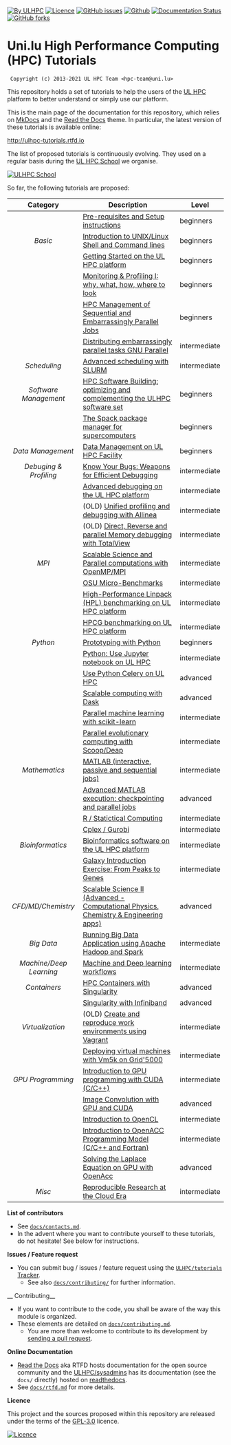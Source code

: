 [![By ULHPC](https://img.shields.io/badge/by-ULHPC-blue.svg)](https://hpc.uni.lu) [![Licence](https://img.shields.io/badge/license-GPL--3.0-blue.svg)](http://www.gnu.org/licenses/gpl-3.0.html) [![GitHub issues](https://img.shields.io/github/issues/ULHPC/tutorials.svg)](https://github.com/ULHPC/tutorials/issues/) [![Github](https://img.shields.io/badge/sources-github-green.svg)](https://github.com/ULHPC/tutorials/) [![Documentation Status](http://readthedocs.org/projects/ulhpc-tutorials/badge/?version=latest)](http://ulhpc-tutorials.readthedocs.io) [![GitHub forks](https://img.shields.io/github/stars/ULHPC/tutorials.svg?style=social&label=Star)](https://github.com/ULHPC/tutorials)

# Uni.lu High Performance Computing (HPC) Tutorials

     Copyright (c) 2013-2021 UL HPC Team <hpc-team@uni.lu>

This repository holds a set of tutorials to help the users of the [UL HPC](https://hpc.uni.lu) platform to better understand or simply use our platform.

This is the main page of the documentation for this repository, which relies on [MkDocs](http://www.mkdocs.org/) and the [Read the Docs](http://readthedocs.io) theme.
In particular, the latest version of these tutorials is available online:

<http://ulhpc-tutorials.rtfd.io>

The list of proposed tutorials is continuously evolving.
They used on a regular basis during the [UL HPC School](https://hpc.uni.lu/education/hpcschool) we organise.

[![ULHPC School](https://img.shields.io/badge/event-ULHPC--School--2021-green)](hpc-school.md)

So far, the following tutorials are proposed:

| **Category**            | **Description**                                                                                       | **Level**      |
| :----------:            | ----------------------------------------------------------------------------                          | -------------- |
|                         | [Pre-requisites and Setup instructions](setup/preliminaries/)                                         | beginners      |
| _Basic_                 | [Introduction to UNIX/Linux Shell and Command lines](linux-shell/)                                    | beginners      |
|                         | [Getting Started on the UL HPC platform](beginners/)                                                  | beginners      |
|                         | [Monitoring & Profiling I: why, what, how, where to look](basic/monitoring/)                          | beginners      |
|                         | [HPC Management of Sequential and Embarrassingly Parallel Jobs](sequential/basics/)                   | beginners      |
|                         | [Distributing embarrassingly parallel tasks GNU Parallel](sequential/gnu-parallel/)                   | intermediate   |
| _Scheduling_            | [Advanced scheduling with SLURM](scheduling/advanced/)                                                | intermediate   |
| _Software Management_   | [HPC Software Building: optimizing and complementing the ULHPC software set](tools/easybuild/)        | beginners      |
|                         | [The Spack package manager for supercomputers](tools/spack/)                                          | beginners      |
| _Data Management_       | [Data Management on UL HPC Facility](data/)                                                           | beginners      |
| _Debuging & Profiling_  | [Know Your Bugs: Weapons for Efficient Debugging](debugging/basics/)                                  | intermediate   |
|                         | [Advanced debugging on the UL HPC platform](debugging/advanced/)                                      | intermediate   |
|                         | (OLD) [Unified profiling and debugging with Allinea](advanced/Allinea/)                               | intermediate   |
|                         | (OLD) [Direct,  Reverse and parallel Memory debugging with TotalView](advanced/TotalView/)            | intermediate   |
| _MPI_                   | [Scalable Science and Parallel computations with OpenMP/MPI](parallel/basics/)                        | intermediate   |
|                         | [OSU Micro-Benchmarks](parallel/mpi/OSU_MicroBenchmarks/)                                             | intermediate   |
|                         | [High-Performance Linpack (HPL) benchmarking on UL HPC platform](parallel/mpi/HPL/)                   | intermediate   |
|                         | [HPCG benchmarking on UL HPC platform](parallel/hybrid/HPCG/)                                         | intermediate   |
| _Python_                | [Prototyping with Python](python/basics/)                                                             | beginners      |
|                         | [Python: Use Jupyter notebook on UL HPC](python/advanced/jupyter)                                     | intermediate   |
|                         | [Use Python Celery on UL HPC](python/advanced/celery/)                                                | advanced       |
|                         | [Scalable computing with Dask](python/advanced/dask-ml/)                                              | advanced       |
|                         | [Parallel machine learning with scikit-learn](python/advanced/scikit-learn)                           | intermediate   |
|                         | [Parallel evolutionary computing with Scoop/Deap](python/advanced/scoop-deap)                         | intermediate   |
| _Mathematics_           | [MATLAB (interactive, passive and sequential jobs)](maths/matlab/basics/)                             | intermediate   |
|                         | [Advanced MATLAB execution: checkpointing and parallel jobs](maths/matlab/advanced/)                  | advanced       |
|                         | [R / Statictical Computing](maths/R/)                                                                 | intermediate   |
|                         | [Cplex / Gurobi](maths/Cplex-Gurobi/)                                                                 | intermediate   |
| _Bioinformatics_        | [Bioinformatics software on the UL HPC platform](bio/basics/)                                         | intermediate   |
|                         | [Galaxy Introduction Exercise: From Peaks to Genes](bio/galaxy/)                                      | intermediate   |
| _CFD/MD/Chemistry_      | [Scalable Science II (Advanced - Computational Physics, Chemistry & Engineering apps)](multiphysics/) | advanced       |
| _Big Data_              | [Running Big Data Application using Apache Hadoop and Spark ](bigdata/)                               | intermediate   |
| _Machine/Deep Learning_ | [Machine and Deep learning workflows](deep_learning/)                                                 | intermediate   |
| _Containers_            | [HPC Containers with Singularity](containers/singularity/)                                            | advanced       |
|                         | [Singularity with Infiniband](containers/singularity-inf/)                                            | advanced       |
| _Virtualization_        | (OLD) [Create and reproduce work environments using Vagrant](advanced/Vagrant/)                       | intermediate   |
|                         | [Deploying virtual machines with Vm5k on Grid'5000](advanced/vm5k/)                                   | intermediate   |
| _GPU Programming_       | [Introduction to GPU programming with CUDA (C/C++)](cuda/)                                            | intermediate   |
|                         | [Image Convolution with GPU and CUDA](cuda/exercises/convolution/)                                    | advanced       |
|                         | [Introduction to OpenCL](gpu/opencl/)                                                                 | intermediate   |
|                         | [Introduction to OpenACC Programming Model (C/C++ and Fortran)](gpu/openacc/basics/)                  | intermediate   |
|                         | [Solving the Laplace Equation on GPU with OpenAcc](gpu/openacc/laplace/)                              | advanced       |
| _Misc_                  | [Reproducible Research at the Cloud Era](misc/reproducible-research/)                                 | intermediate   |

__List of contributors__

* See [`docs/contacts.md`](contacts.md).
* In the advent where you want to contribute yourself to these tutorials, do not hesitate! See below for instructions.

__Issues / Feature request__

* You can submit bug / issues / feature request using the [`ULHPC/tutorials` Tracker](https://github.com/ULHPC/tutorials/issues).
    - See also [`docs/contributing/`](docs/contributing/) for further information.

__ Contributing__

* If you want to contribute to the code, you shall be aware of the way this module is organized.
* These elements are detailed on [`docs/contributing.md`](contributing.md).
    - You are more than welcome to contribute to its development by [sending a pull request](https://help.github.com/articles/using-pull-requests).

__Online Documentation__

* [Read the Docs](https://readthedocs.org/) aka RTFD hosts documentation for the open source community and the [ULHPC/sysadmins](https://github.com/ULHPC/tutorials) has its documentation (see the `docs/` directly) hosted on [readthedocs](http://ulhpc-tutorials.rtfd.org).
* See [`docs/rtfd.md`](rtfd.md) for more details.

__Licence__

This project and the sources proposed within this repository are released under the terms of the [GPL-3.0](LICENCE) licence.

[![Licence](https://www.gnu.org/graphics/gplv3-88x31.png)](LICENSE)
